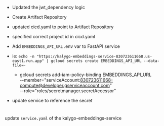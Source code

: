 - Updated the jwt_dependency logic
- Create Artifact Repository
- updated cicd.yaml to point to Artifact Repository
- specified correct project id in cicd.yaml
- Add `EMBEDDINGS_API_URL` .env var to FastAPI service

- ie: `echo -n "https://kalygo-embeddings-service-830723611668.us-east1.run.app" | gcloud secrets create EMBEDDINGS_API_URL --data-file=-`
  - gcloud secrets add-iam-policy-binding EMBEDDINGS_API_URL \
  --member="serviceAccount:830723611668-compute@developer.gserviceaccount.com" \
  --role="roles/secretmanager.secretAccessor"

- update service to reference the secret

#

update `service.yaml` of the kalygo-embeddings-service